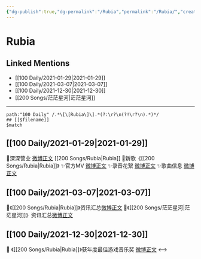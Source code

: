 ```yaml
---
{"dg-publish":true,"dg-permalink":"/Rubia","permalink":"/Rubia/","created":"2022-12-23T10:26:33.000+08:00","updated":"2023-04-10T15:29:02.374+08:00"}
---
```


# Rubia

## Linked Mentions
- [[100 Daily/2021-01-29\|2021-01-29]]
- [[100 Daily/2021-03-07\|2021-03-07]]
- [[100 Daily/2021-12-30\|2021-12-30]]
- [[200 Songs/茫茫星河\|茫茫星河]]


---

```expander
path:"100 Daily" /.*\[\[Rubia\]\].*(?:\r?\n(?!\r?\n).*)*/
## [[$filename]]
$match
```
## [[100 Daily/2021-01-29\|2021-01-29]]
🌟深深营业 [微博正文](https://m.weibo.cn/6466290670/4598679598535142) [[200 Songs/Rubia\|Rubia]]
🌟新歌《[[200 Songs/Rubia\|Rubia]]》
✨官方MV [微博正文](https://m.weibo.cn/6466290670/4598678843558799)
✨录音花絮 [微博正文](https://m.weibo.cn/6466290670/4598695330583758)
✨歌曲信息 [微博正文](https://m.weibo.cn/6466290670/4598494989915536)
## [[100 Daily/2021-03-07\|2021-03-07]]
🌟《[[200 Songs/Rubia\|Rubia]]》资讯汇总[微博正文](https://m.weibo.cn/6466290670/4612196711273598)
🌟《[[200 Songs/茫茫星河\|茫茫星河]]》资讯汇总[微博正文](https://m.weibo.cn/6466290670/4612205432280776)
## [[100 Daily/2021-12-30\|2021-12-30]]
💫 《[[200 Songs/Rubia\|Rubia]]》获年度最佳游戏音乐奖 [微博正文](https://m.weibo.cn/6466290670/4720247682368384)
<-->